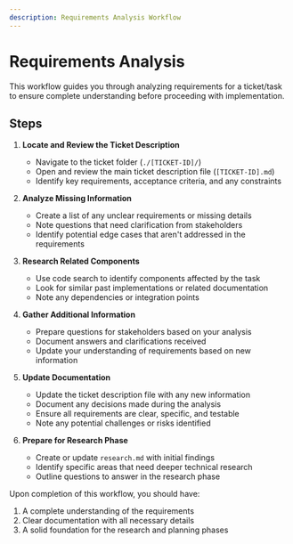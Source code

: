 ```yaml
---
description: Requirements Analysis Workflow
---
```


# Requirements Analysis

This workflow guides you through analyzing requirements for a ticket/task to ensure complete understanding before proceeding with implementation.

## Steps

1. **Locate and Review the Ticket Description**
   - Navigate to the ticket folder (`./[TICKET-ID]/`)
   - Open and review the main ticket description file (`[TICKET-ID].md`)
   - Identify key requirements, acceptance criteria, and any constraints

2. **Analyze Missing Information**
   - Create a list of any unclear requirements or missing details
   - Note questions that need clarification from stakeholders
   - Identify potential edge cases that aren't addressed in the requirements

3. **Research Related Components**
   - Use code search to identify components affected by the task
   - Look for similar past implementations or related documentation
   - Note any dependencies or integration points

4. **Gather Additional Information**
   - Prepare questions for stakeholders based on your analysis
   - Document answers and clarifications received
   - Update your understanding of requirements based on new information

5. **Update Documentation**
   - Update the ticket description file with any new information
   - Document any decisions made during the analysis
   - Ensure all requirements are clear, specific, and testable
   - Note any potential challenges or risks identified

6. **Prepare for Research Phase**
   - Create or update `research.md` with initial findings
   - Identify specific areas that need deeper technical research
   - Outline questions to answer in the research phase

Upon completion of this workflow, you should have:
1. A complete understanding of the requirements
2. Clear documentation with all necessary details
3. A solid foundation for the research and planning phases

